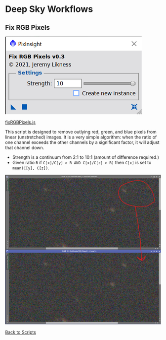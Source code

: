 # Deep Sky Workflows

## Fix RGB Pixels

![Fix RGB Pixels Dialog](./images/fixrgbdialog.png)

[fixRGBPixels.js](../fixRGBpixels.js)

This script is designed to remove outlying red, green, and blue pixels from linear (unstretched) images. It is a very simple algorithm: when the ratio of one channel exceeds the other channels by a significant factor, it will adjust that channel down. 

- Strength is a continuum from 2:1 to 10:1 (amount of difference required.)
- Given ratio `R` if `C[x]/C[y] > R AND C[x]/C[z] > R)` then `C[x]` is set to `mean(C[y], C[z])`. 

![Example of fix RGB](./images/fixrgbgoodexample.png)

[Back to Scripts](../README.md)